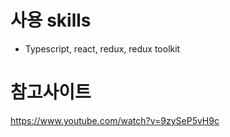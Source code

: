 
# 사용 skills
- Typescript, react, redux, redux toolkit

# 참고사이트
https://www.youtube.com/watch?v=9zySeP5vH9c
